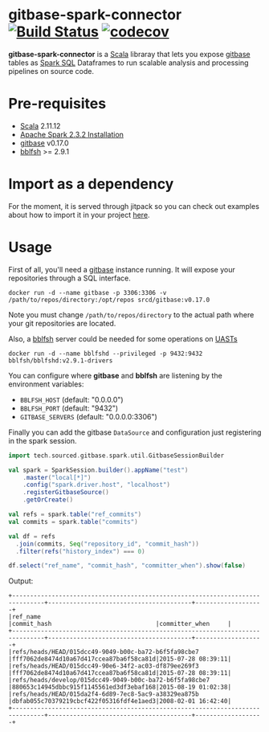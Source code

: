 # gitbase-spark-connector [![Build Status](https://travis-ci.org/src-d/gitbase-spark-connector.svg?branch=master)](https://travis-ci.org/src-d/gitbase-spark-connector) [![codecov](https://codecov.io/gh/src-d/gitbase-spark-connector/branch/master/graph/badge.svg)](https://codecov.io/gh/src-d/gitbase-spark-connector)

**gitbase-spark-connector** is a [Scala](https://www.scala-lang.org/) libraray that lets you expose [gitbase](https://www.github.com/src-d/gitbase) tables as [Spark SQL](https://spark.apache.org/sql/) Dataframes to run scalable analysis and processing pipelines on source code.

# Pre-requisites

* [Scala](https://www.scala-lang.org/) 2.11.12
* [Apache Spark 2.3.2 Installation](http://spark.apache.org/docs/2.3.2)
* [gitbase](https://github.com/src-d/gitbase) v0.17.0
* [bblfsh](https://github.com/bblfsh/bblfshd) >= 2.9.1

# Import as a dependency

For the moment, it is served through jitpack so you can check out examples about how to import it in your project [here](https://jitpack.io/#src-d/gitbase-spark-connector).

# Usage

First of all, you'll need a [gitbase](https://www.github.com/src-d/gitbase) instance running. It will expose your repositories through a SQL interface.

```
docker run -d --name gitbase -p 3306:3306 -v /path/to/repos/directory:/opt/repos srcd/gitbase:v0.17.0
```

Note you must change `/path/to/repos/directory` to the actual path where your git repositories are located.

Also, a [bblfsh](https://github.com/bblfsh/bblfshd) server could be needed for some operations on [UASTs](https://docs.sourced.tech/babelfish/uast/uast-v2)

```
docker run -d --name bblfshd --privileged -p 9432:9432 bblfsh/bblfshd:v2.9.1-drivers
```

You can configure where **gitbase** and **bblfsh** are listening by the environment variables:
- `BBLFSH_HOST` (default: "0.0.0.0")
- `BBLFSH_PORT` (default: "9432")
- `GITBASE_SERVERS` (default: "0.0.0.0:3306")

Finally you can add the gitbase `DataSource` and configuration just registering in the spark session.

```scala
import tech.sourced.gitbase.spark.util.GitbaseSessionBuilder

val spark = SparkSession.builder().appName("test")
    .master("local[*]")
    .config("spark.driver.host", "localhost")
    .registerGitbaseSource()
    .getOrCreate()

val refs = spark.table("ref_commits")
val commits = spark.table("commits")

val df = refs
  .join(commits, Seq("repository_id", "commit_hash"))
  .filter(refs("history_index") === 0)

df.select("ref_name", "commit_hash", "committer_when").show(false)
```

Output:
```
+-------------------------------------------------------------------------------+----------------------------------------+-------------------+
|ref_name                                                                       |commit_hash                             |committer_when     |
+-------------------------------------------------------------------------------+----------------------------------------+-------------------+
|refs/heads/HEAD/015dcc49-9049-b00c-ba72-b6f5fa98cbe7                           |fff7062de8474d10a67d417ccea87ba6f58ca81d|2015-07-28 08:39:11|
|refs/heads/HEAD/015dcc49-90e6-34f2-ac03-df879ee269f3                           |fff7062de8474d10a67d417ccea87ba6f58ca81d|2015-07-28 08:39:11|
|refs/heads/develop/015dcc49-9049-b00c-ba72-b6f5fa98cbe7                        |880653c14945dbbc915f1145561ed3df3ebaf168|2015-08-19 01:02:38|
|refs/heads/HEAD/015da2f4-6d89-7ec8-5ac9-a38329ea875b                           |dbfab055c70379219cbcf422f05316fdf4e1aed3|2008-02-01 16:42:40|
+-------------------------------------------------------------------------------+----------------------------------------+-------------------+
```
